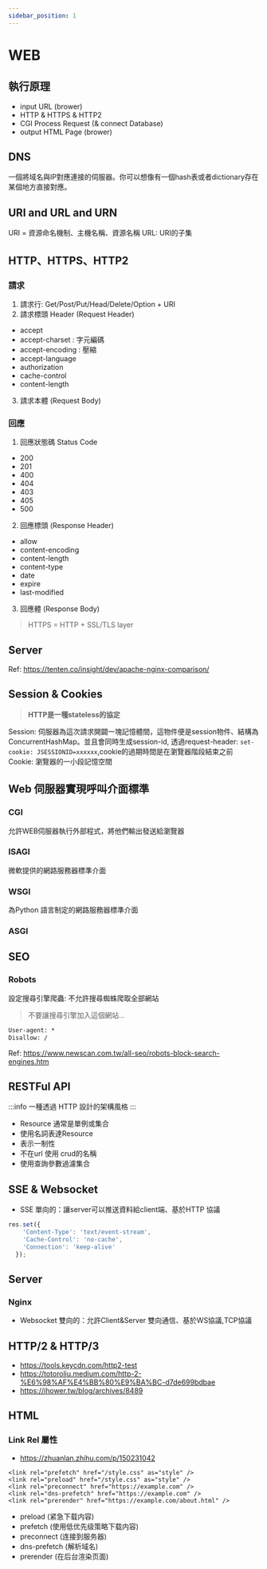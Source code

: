 ```yaml
---
sidebar_position: 1
---
```

# WEB
## 執行原理
- input URL (brower)
- HTTP & HTTPS & HTTP2
- CGI Process Request (& connect Database)
- output HTML Page (brower)

## DNS
一個將域名與IP對應連接的伺服器。你可以想像有一個hash表或者dictionary存在某個地方直接對應。

## URI and URL and URN
URI = 資源命名機制、主機名稱、資源名稱
URL: URI的子集

## HTTP、HTTPS、HTTP2
### 請求
1. 請求行: Get/Post/Put/Head/Delete/Option + URI
2. 請求標頭 Header (Request Header)
- accept
- accept-charset : 字元編碼
- accept-encoding : 壓縮
- accept-language
- authorization
- cache-control
- content-length
3. 請求本體 (Request Body)

### 回應
1. 回應狀態碼 Status Code
- 200
- 201
- 400
- 404
- 403
- 405
- 500
2. 回應標頭 (Response Header)
- allow
- content-encoding
- content-length
- content-type
- date
- expire
- last-modified

3. 回應體 (Response Body)

> HTTPS = HTTP + SSL/TLS layer

## Server
Ref: https://tenten.co/insight/dev/apache-nginx-comparison/

## Session & Cookies
> **HTTP是一種stateless的協定**

Session: 伺服器為這次請求開闢一塊記憶體間，這物件便是session物件、結構為ConcurrentHashMap。並且會同時生成session-id, 透過request-header: `set-cookie: JSESSIONID=xxxxxx`,cookie的過期時間是在瀏覽器階段結束之前
Cookie: 瀏覽器的一小段記憶空間

## Web 伺服器實現呼叫介面標準
### CGI
允許WEB伺服器執行外部程式，將他們輸出發送給瀏覽器
### ISAGI
微軟提供的網路服務器標準介面
### WSGI
為Python 語言制定的網路服務器標準介面
### ASGI

## SEO
### Robots
設定搜尋引擎爬蟲: 不允許搜尋蜘蛛爬取全部網站
> 不要讓搜尋引擎加入這個網站...

```txt title=robots.txt
User-agent: *
Disallow: /
```
Ref: https://www.newscan.com.tw/all-seo/robots-block-search-engines.htm

## RESTFul API
:::info
一種透過 HTTP 設計的架構風格
:::
- Resource 通常是單例或集合
- 使用名詞表達Resource
- 表示一制性
- 不在url 使用 crud的名稱
- 使用查詢參數過濾集合

## SSE & Websocket
- SSE 單向的：讓server可以推送資料給client端、基於HTTP 協議
```javascript
res.set({
    'Content-Type': 'text/event-stream',
    'Cache-Control': 'no-cache',
    'Connection': 'keep-alive'
  });
```

## Server
### Nginx
<!-- Apache 和 Nginx 都是流行的 Web 服務器軟件，它們的主要作用是接收客戶端的 HTTP 請求，並向客戶端發送 HTTP 響應。它們之間的比較可以從以下幾個方面進行：

設計理念
Apache 的設計理念是提供一個靈活的擴展框架，允許用戶通過插件機制添加新的功能。Nginx 的設計理念是高性能、低資源消耗和易於擴展。

性能
Nginx 通常被認為比 Apache 更快，主要原因是 Nginx 的事件驅動架構和非阻塞 I/O 設計，可以更高效地處理大量的並發請求。

資源消耗
Nginx 的資源消耗比 Apache 更低，主要原因是 Nginx 的設計目標是高性能低資源消耗。相比之下，Apache 的擴展框架和插件機制需要更多的資源。

配置和管理
Apache 的配置文件通常比較複雜，需要更多的管理和維護工作。Nginx 的配置文件相對簡單，易於理解和管理。

綜合來說，如果需要高性能、低資源消耗和簡單易用的 Web 服務器，建議選擇 Nginx；如果需要更靈活的擴展和功能，可以考慮使用 Apache。當然，在實際應用中，還需要根據具體需求進行選擇。
 -->

- Websocket 雙向的：允許Client&Server 雙向通信、基於WS協議,TCP協議


## HTTP/2 & HTTP/3
- https://tools.keycdn.com/http2-test
- https://totoroliu.medium.com/http-2-%E6%98%AF%E4%BB%80%E9%BA%BC-d7de699bdbae
- https://ihower.tw/blog/archives/8489

## HTML
### Link Rel 屬性
- https://zhuanlan.zhihu.com/p/150231042
```
<link rel="prefetch" href="/style.css" as="style" />
<link rel="preload" href="/style.css" as="style" />
<link rel="preconnect" href="https://example.com" />
<link rel="dns-prefetch" href="https://example.com" />
<link rel="prerender" href="https://example.com/about.html" />
```

- preload (紧急下载内容)
- prefetch (使用低优先级策略下载内容)
- preconnect (连接到服务器)
- dns-prefetch (解析域名)
- prerender (在后台渲染页面)